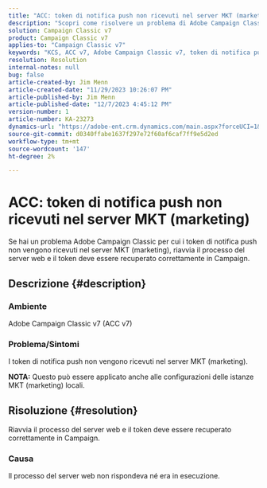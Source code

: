 ```yaml
---
title: "ACC: token di notifica push non ricevuti nel server MKT (marketing)"
description: "Scopri come risolvere un problema di Adobe Campaign Classic in cui i token di notifica push non vengono ricevuti nel server MKT (marketing)."
solution: Campaign Classic v7
product: Campaign Classic v7
applies-to: "Campaign Classic v7"
keywords: "KCS, ACC v7, Adobe Campaign Classic v7, token di notifica push, non ricevuti, MKT, server di marketing, risoluzione dei problemi"
resolution: Resolution
internal-notes: null
bug: false
article-created-by: Jim Menn
article-created-date: "11/29/2023 10:26:07 PM"
article-published-by: Jim Menn
article-published-date: "12/7/2023 4:45:12 PM"
version-number: 1
article-number: KA-23273
dynamics-url: "https://adobe-ent.crm.dynamics.com/main.aspx?forceUCI=1&pagetype=entityrecord&etn=knowledgearticle&id=dc27c245-068f-ee11-8179-6045bd006268"
source-git-commit: d0340ffabe1637f297e72f60af6caf7ff9e5d2ed
workflow-type: tm+mt
source-wordcount: '147'
ht-degree: 2%

---
```


# ACC: token di notifica push non ricevuti nel server MKT (marketing)


Se hai un problema Adobe Campaign Classic per cui i token di notifica push non vengono ricevuti nel server MKT (marketing), riavvia il processo del server web e il token deve essere recuperato correttamente in Campaign.

## Descrizione {#description}


### Ambiente

Adobe Campaign Classic v7 (ACC v7)



### Problema/Sintomi

I token di notifica push non vengono ricevuti nel server MKT (marketing).

<b>NOTA:</b> Questo può essere applicato anche alle configurazioni delle istanze MKT (marketing) locali.




## Risoluzione {#resolution}


Riavvia il processo del server web e il token deve essere recuperato correttamente in Campaign.

### Causa

Il processo del server web non rispondeva né era in esecuzione.
